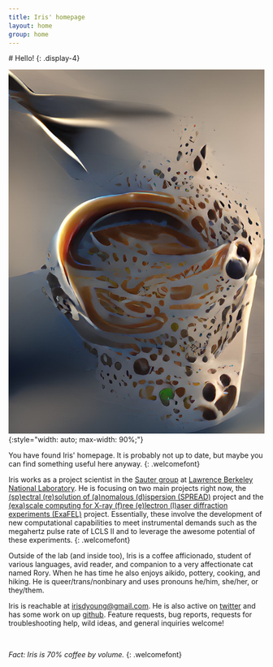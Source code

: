 ```yaml
---
title: Iris' homepage
layout: home
group: home
---
```


<div class="row">
<div class="jumbotron h-100">
<div class="col-sm-5">
# Hello!
{: .display-4}
<br>

![science coffee art](static/img/art/sci_coffee_art.jpeg){:style="width: auto; max-width: 90%;"}
</div>
<div class="col">

You have found Iris' homepage. It is probably not up to date, but maybe you can find something useful here anyway.
{: .welcomefont}

Iris works as a project scientist in the [Sauter group](https://biosciences.lbl.gov/profiles/nicholas-sauter/) at [Lawrence Berkeley National Laboratory](https://www.lbl.gov/). He is focusing on two main projects right now, the [(sp)ectral (re)solution of (a)nomalous (d)ispersion (SPREAD)](http://dx.doi.org/10.1107/S2059798320000418) project and the [(exa)scale computing for X-ray (f)ree (e)lectron (l)aser diffraction experiments (ExaFEL)](https://www.exascaleproject.org/research-project/exafel/) project. Essentially, these involve the development of new computational capabilities to meet instrumental demands such as the megahertz pulse rate of LCLS II and to leverage the awesome potential of these experiments.
{: .welcomefont}

Outside of the lab (and inside too), Iris is a coffee afficionado, student of various languages, avid reader, and companion to a very affectionate cat named Rory. When he has time he also enjoys aikido, pottery, cooking, and hiking. He is queer/trans/nonbinary and uses pronouns he/him, she/her, or they/them.

Iris is reachable at [irisdyoung@gmail.com](mailto:irisdyoung@gmail.com). He is also active on [twitter](http://twitter.com/irisdyoung) and has some work on up [github](http://github.com/irisdyoung). Feature requests, bug reports, requests for troubleshooting help, wild ideas, and general inquiries welcome!

<br>

_Fact: Iris is 70% coffee by volume._
{: .welcomefont}

</div>
</div>
</div>
